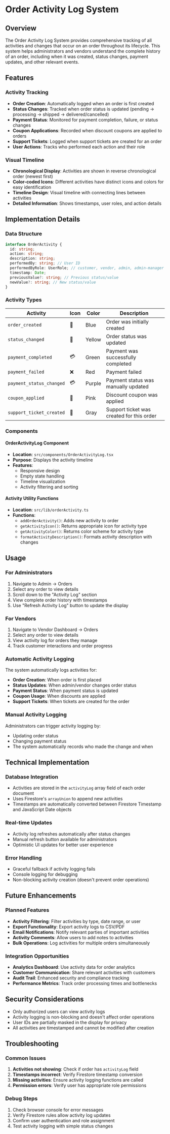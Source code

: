 # Order Activity Log System

## Overview

The Order Activity Log System provides comprehensive tracking of all activities and changes that occur on an order throughout its lifecycle. This system helps administrators and vendors understand the complete history of an order, including when it was created, status changes, payment updates, and other relevant events.

## Features

### Activity Tracking
- **Order Creation**: Automatically logged when an order is first created
- **Status Changes**: Tracked when order status is updated (pending → processing → shipped → delivered/cancelled)
- **Payment Status**: Monitored for payment completion, failure, or status changes
- **Coupon Applications**: Recorded when discount coupons are applied to orders
- **Support Tickets**: Logged when support tickets are created for an order
- **User Actions**: Tracks who performed each action and their role

### Visual Timeline
- **Chronological Display**: Activities are shown in reverse chronological order (newest first)
- **Color-coded Icons**: Different activities have distinct icons and colors for easy identification
- **Timeline Design**: Visual timeline with connecting lines between activities
- **Detailed Information**: Shows timestamps, user roles, and action details

## Implementation Details

### Data Structure

```typescript
interface OrderActivity {
  id: string;
  action: string;
  description: string;
  performedBy: string; // User ID
  performedByRole: UserRole; // customer, vendor, admin, admin-manager
  timestamp: Date;
  previousValue?: string; // Previous status/value
  newValue?: string; // New status/value
}
```

### Activity Types

| Activity | Icon | Color | Description |
|----------|------|-------|-------------|
| `order_created` | 🛒 | Blue | Order was initially created |
| `status_changed` | 🔄 | Yellow | Order status was updated |
| `payment_completed` | 💳 | Green | Payment was successfully completed |
| `payment_failed` | ❌ | Red | Payment failed |
| `payment_status_changed` | 💳 | Purple | Payment status was manually updated |
| `coupon_applied` | 🎫 | Pink | Discount coupon was applied |
| `support_ticket_created` | 🎫 | Gray | Support ticket was created for this order |

### Components

#### OrderActivityLog Component
- **Location**: `src/components/OrderActivityLog.tsx`
- **Purpose**: Displays the activity timeline
- **Features**: 
  - Responsive design
  - Empty state handling
  - Timeline visualization
  - Activity filtering and sorting

#### Activity Utility Functions
- **Location**: `src/lib/orderActivity.ts`
- **Functions**:
  - `addOrderActivity()`: Adds new activity to order
  - `getActivityIcon()`: Returns appropriate icon for activity type
  - `getActivityColor()`: Returns color scheme for activity type
  - `formatActivityDescription()`: Formats activity description with changes

## Usage

### For Administrators
1. Navigate to Admin → Orders
2. Select any order to view details
3. Scroll down to the "Activity Log" section
4. View complete order history with timestamps
5. Use "Refresh Activity Log" button to update the display

### For Vendors
1. Navigate to Vendor Dashboard → Orders
2. Select any order to view details
3. View activity log for orders they manage
4. Track customer interactions and order progress

### Automatic Activity Logging

The system automatically logs activities for:
- **Order Creation**: When order is first placed
- **Status Updates**: When admin/vendor changes order status
- **Payment Status**: When payment status is updated
- **Coupon Usage**: When discounts are applied
- **Support Tickets**: When tickets are created for the order

### Manual Activity Logging

Administrators can trigger activity logging by:
- Updating order status
- Changing payment status
- The system automatically records who made the change and when

## Technical Implementation

### Database Integration
- Activities are stored in the `activityLog` array field of each order document
- Uses Firestore's `arrayUnion` to append new activities
- Timestamps are automatically converted between Firestore Timestamp and JavaScript Date objects

### Real-time Updates
- Activity log refreshes automatically after status changes
- Manual refresh button available for administrators
- Optimistic UI updates for better user experience

### Error Handling
- Graceful fallback if activity logging fails
- Console logging for debugging
- Non-blocking activity creation (doesn't prevent order operations)

## Future Enhancements

### Planned Features
- **Activity Filtering**: Filter activities by type, date range, or user
- **Export Functionality**: Export activity logs to CSV/PDF
- **Email Notifications**: Notify relevant parties of important activities
- **Activity Comments**: Allow users to add notes to activities
- **Bulk Operations**: Log activities for multiple orders simultaneously

### Integration Opportunities
- **Analytics Dashboard**: Use activity data for order analytics
- **Customer Communication**: Share relevant activities with customers
- **Audit Trail**: Enhanced security and compliance tracking
- **Performance Metrics**: Track order processing times and bottlenecks

## Security Considerations

- Only authorized users can view activity logs
- Activity logging is non-blocking and doesn't affect order operations
- User IDs are partially masked in the display for privacy
- All activities are timestamped and cannot be modified after creation

## Troubleshooting

### Common Issues
1. **Activities not showing**: Check if order has `activityLog` field
2. **Timestamps incorrect**: Verify Firestore timestamp conversion
3. **Missing activities**: Ensure activity logging functions are called
4. **Permission errors**: Verify user has appropriate role permissions

### Debug Steps
1. Check browser console for error messages
2. Verify Firestore rules allow activity log updates
3. Confirm user authentication and role assignment
4. Test activity logging with simple status changes 